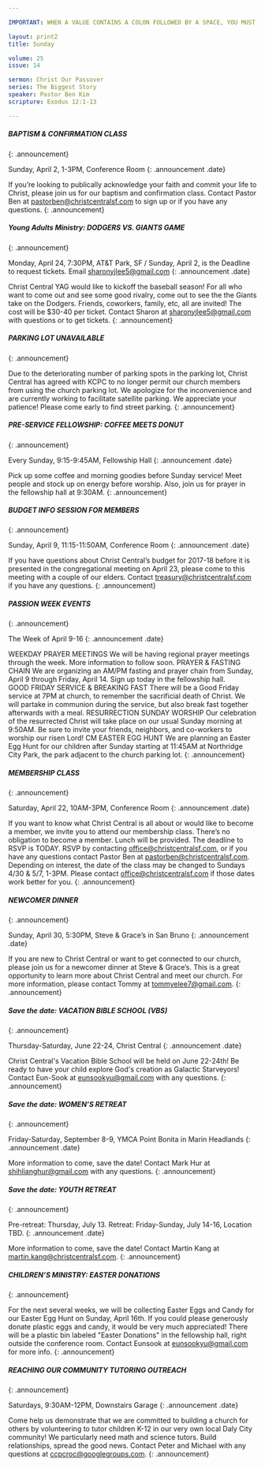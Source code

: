 ```yaml
---

IMPORTANT: WHEN A VALUE CONTAINS A COLON FOLLOWED BY A SPACE, YOU MUST USE &#58;

layout: print2
title: Sunday

volume: 25
issue: 14

sermon: Christ Our Passover
series: The Biggest Story
speaker: Pastor Ben Kim
scripture: Exodus 12:1-13

---
```


##### BAPTISM & CONFIRMATION CLASS
{: .announcement}

Sunday, April 2, 1-3PM, Conference Room
{: .announcement .date}

If you’re looking to publically acknowledge your faith and commit your life to Christ, please join us for our baptism and confirmation class. Contact Pastor Ben at pastorben@christcentralsf.com to sign up or if you have any questions.
{: .announcement}

##### Young Adults Ministry: DODGERS VS. GIANTS GAME
{: .announcement}

Monday, April 24, 7:30PM, AT&T Park, SF / Sunday, April 2, is the Deadline to request tickets. Email sharonyjlee5@gmail.com
{: .announcement .date}

Christ Central YAG would like to kickoff the baseball season! For all who want to come out and see some good rivalry, come out to see the the Giants take on the Dodgers. Friends, coworkers, family, etc, all are invited! The cost will be $30-40 per ticket. Contact Sharon at sharonyjlee5@gmail.com with questions or to get tickets.
{: .announcement}

##### PARKING LOT UNAVAILABLE
{: .announcement}

Due to the deteriorating number of parking spots in the parking lot, Christ Central has agreed with KCPC to no longer permit our church members from using the church parking lot. We apologize for the inconvenience and are currently working to facilitate satellite parking. We appreciate your patience! Please come early to find street parking. 
{: .announcement}

##### PRE-SERVICE FELLOWSHIP: COFFEE MEETS DONUT
{: .announcement}

Every Sunday, 9:15-9:45AM, Fellowship Hall
{: .announcement .date}

Pick up some coffee and morning goodies before Sunday service! Meet people and stock up on energy before worship. Also, join us for prayer in the fellowship hall at 9:30AM.
{: .announcement}

##### BUDGET INFO SESSION FOR MEMBERS
{: .announcement}

Sunday, April 9, 11:15-11:50AM, Conference Room
{: .announcement .date}

If you have questions about Christ Central’s budget for 2017-18 before it is presented in the congregational meeting on April 23, please come to this meeting with a couple of our elders. Contact treasury@christcentralsf.com if you have any questions.
{: .announcement}

##### PASSION WEEK EVENTS
{: .announcement}

The Week of April 9-16
{: .announcement .date}

WEEKDAY PRAYER MEETINGS
We will be having regional prayer meetings through the week. More information to follow soon.
PRAYER & FASTING CHAIN
We are organizing an AM/PM fasting and prayer chain from Sunday, April 9 through Friday, April 14. Sign up today in the fellowship hall.  
GOOD FRIDAY SERVICE & BREAKING FAST
There will be a Good Friday service at 7PM at church, to remember the sacrificial death of Christ. We will partake in communion during the service, but also break fast together afterwards with a meal.
RESURRECTION SUNDAY WORSHIP
Our celebration of the resurrected Christ will take place on our usual Sunday morning at 9:50AM. Be sure to invite your friends, neighbors, and co-workers to worship our risen Lord! 
CM EASTER EGG HUNT
We are planning an Easter Egg Hunt for our children after Sunday starting at 11:45AM at Northridge City Park, the park adjacent to the church parking lot.
{: .announcement}

##### MEMBERSHIP CLASS
{: .announcement}

Saturday, April 22, 10AM-3PM, Conference Room
{: .announcement .date}

If you want to know what Christ Central is all about or would like to become a member, we invite you to attend our membership class. There’s no obligation to become a member. Lunch will be provided. The deadline to RSVP is TODAY. RSVP by  contacting office@christcentralsf.com, or if you have any questions contact Pastor Ben at pastorben@christcentralsf.com. Depending on interest, the date of the class may be changed to Sundays 4/30 & 5/7, 1-3PM. Please contact office@christcentralsf.com if those dates work better for you. 
{: .announcement}

##### NEWCOMER DINNER
{: .announcement}

Sunday, April 30, 5:30PM, Steve & Grace’s in San Bruno
{: .announcement .date}

If you are new to Christ Central or want to get connected to our church, please join us for a newcomer dinner at Steve & Grace’s. This is a great opportunity to learn more about Christ Central and meet our church. For more information, please contact Tommy at tommyelee7@gmail.com.
{: .announcement}

##### Save the date: VACATION BIBLE SCHOOL (VBS)
{: .announcement}

Thursday-Saturday, June 22-24, Christ Central
{: .announcement .date}

Christ Central's Vacation Bible School will be held on June 22-24th!  Be ready to have your child explore God's creation as Galactic Starveyors! Contact Eun-Sook at eunsookyu@gmail.com with any questions.
{: .announcement}

##### Save the date: WOMEN’S RETREAT
{: .announcement}

Friday-Saturday, September 8-9, YMCA Point Bonita in Marin Headlands
{: .announcement .date}

More information to come, save the date! Contact Mark Hur at shihlianghur@gmail.com with any questions.
{: .announcement}

##### Save the date: YOUTH RETREAT
{: .announcement}

Pre-retreat: Thursday, July 13. Retreat: Friday-Sunday, July 14-16, Location TBD.
{: .announcement .date}

More information to come, save the date! Contact Martin Kang at martin.kang@christcentralsf.com.
{: .announcement}

##### CHILDREN’S MINISTRY: EASTER DONATIONS
{: .announcement}

For the next several weeks, we will be collecting Easter Eggs and Candy for our Easter Egg Hunt on Sunday, April 16th. If you could please generously donate plastic eggs and candy, it would be very much appreciated!  There will be a plastic bin labeled "Easter Donations" in the fellowship hall, right outside the conference room. Contact Eunsook at eunsookyu@gmail.com for more info.
{: .announcement}

##### REACHING OUR COMMUNITY TUTORING OUTREACH
{: .announcement}

Saturdays, 9:30AM-12PM, Downstairs Garage
{: .announcement .date}

Come help us demonstrate that we are committed to building a church for others by volunteering to tutor children K-12 in our very own local Daly City community! We particularly need math and science tutors. Build relationships, spread the good news. Contact Peter and Michael with any questions at ccpcroc@googlegroups.com.
{: .announcement}
